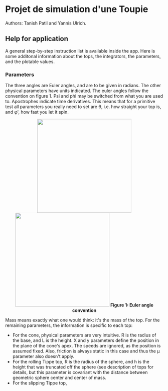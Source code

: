 
# Projet de simulation d'une Toupie

Authors: Tanish Patil and Yannis Ulrich.

## Help for application

A general step-by-step instruction list is available inside the app. Here is some additonal information about the tops, the integrators, the parameters, and the plotable values. 

### Parameters
The three angles are Euler angles, and are to be given in radians. The other physical parameters have units indicated. The euler angles follow the convention on figure 1. Psi and phi may be switched from what you are used to. Apostrophes indicate time derivatives. This means that for a primitive test all parameters you really need to set are θ, i.e. how straight your top is, and φ', how fast you let it spin.

<p align="center">
 <img src="https://b7.pngbarn.com/png/682/676/euler-angles-yaw-aircraft-principal-axes-orientation-cartesian-coordinate-system-travel-roll-up-png-clip-art.png" width="300">
 <img src="./EulerAnglesHelpImage.png" width="300">
 <b>Figure 1: Euler angle convention</b><br>
  </p>

Mass means exactly what one would think: it's the mass of the top. For the remaining parameters, the information is specific to each top:
* For the cone, physical parameters are very intuitive. R is the radius of the base, and L is the height. X and y parameters define the position in the plane of the cone's apex. The speeds are ignored, as the position is assumed fixed. Also, friction is always static in this case and thus the μ parameter also doesn't apply. 
* For the rolling Tippe top, R is the radius of the sphere, and h is the height that was truncated off the sphere (see description of tops for details, but this parameter is covariant with the distance between geometric sphere center and center of mass.
* For the slipping Tippe top, 
